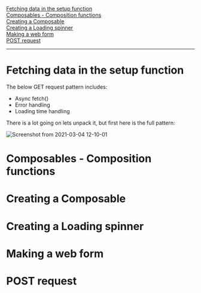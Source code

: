 [Fetching data in the setup function](#Fetching-data-in-the-setup-function)<br>
[Composables - Composition functions](#Composables---Composition-functions)<br>
[Creating a Composable](#Creating-a-Composable)<br>
[Creating a Loading spinner](#Creating-a-Loading-spinner)<br>
[Making a web form](#Making-a-web-form)<br>
[POST request](#POST-request)<br>

----------------------------------------------------------------------

# Fetching data in the setup function
The below GET request pattern includes:

- Async fetch()
- Error handling
- Loading time handling

There is a lot going on lets unpack it, but first here is the full pattern:

![Screenshot from 2021-03-04 12-10-01](https://user-images.githubusercontent.com/73107656/109961973-9047a680-7ce2-11eb-849b-7caef84109ab.png)



# Composables - Composition functions

# Creating a Composable

# Creating a Loading spinner

# Making a web form

# POST request